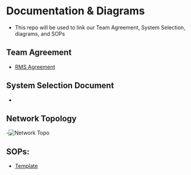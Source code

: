 # Documentation & Diagrams
- This repo will be used to link our Team Agreement, System Selection, diagrams, and SOPs

## Team Agreement
- [RMS Agreement](https://docs.google.com/document/d/1pwNJM8TgkyiOq2qWJ8BkAQkkBFnwkwYPZ3n9q111eMg/edit?usp=sharing)

## System Selection Document
-

## Network Topology
-![Network Topo](https://github.com/CF201Group2/Documentation-Diagrams/assets/147424198/32a2f81e-5883-4fc5-ad15-60c970bd0919)


## SOPs:
- [Template](https://docs.google.com/document/d/1SkgtacF5sdApasGgKG7kpJQfLSP12fhMpYGlJaRtmSY/edit?usp=sharing) 
